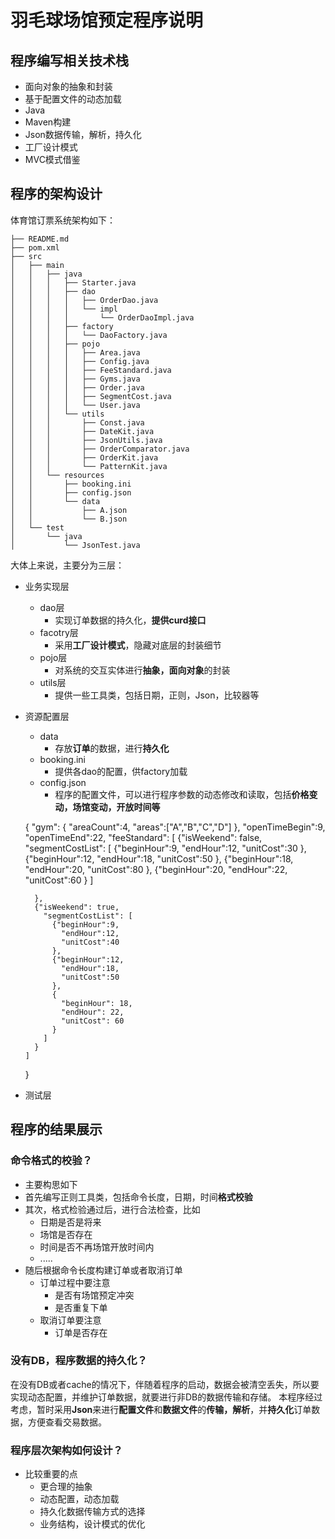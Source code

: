 # 羽毛球场馆预定程序说明

## 程序编写相关技术栈
 - 面向对象的抽象和封装
 - 基于配置文件的动态加载
 - Java
 - Maven构建
 - Json数据传输，解析，持久化
 - 工厂设计模式
 - MVC模式借鉴


## 程序的架构设计
体育馆订票系统架构如下：

    ├── README.md
    ├── pom.xml
    ├── src
    │   ├── main
    │   │   ├── java
    │   │   │   ├── Starter.java
    │   │   │   ├── dao
    │   │   │   │   ├── OrderDao.java
    │   │   │   │   └── impl
    │   │   │   │       └── OrderDaoImpl.java
    │   │   │   ├── factory
    │   │   │   │   └── DaoFactory.java
    │   │   │   ├── pojo
    │   │   │   │   ├── Area.java
    │   │   │   │   ├── Config.java
    │   │   │   │   ├── FeeStandard.java
    │   │   │   │   ├── Gyms.java
    │   │   │   │   ├── Order.java
    │   │   │   │   ├── SegmentCost.java
    │   │   │   │   └── User.java
    │   │   │   └── utils
    │   │   │       ├── Const.java
    │   │   │       ├── DateKit.java
    │   │   │       ├── JsonUtils.java
    │   │   │       ├── OrderComparator.java
    │   │   │       ├── OrderKit.java
    │   │   │       └── PatternKit.java
    │   │   └── resources
    │   │       ├── booking.ini
    │   │       ├── config.json
    │   │       └── data
    │   │           ├── A.json
    │   │           └── B.json
    │   └── test
    │       └── java
    │           └── JsonTest.java
大体上来说，主要分为三层：

- 业务实现层
	- dao层
		- 实现订单数据的持久化，**提供curd接口**
	- facotry层
		- 采用**工厂设计模式**，隐藏对底层的封装细节
	- pojo层
		- 对系统的交互实体进行**抽象，面向对象**的封装
	- utils层
		- 提供一些工具类，包括日期，正则，Json，比较器等
- 资源配置层
	- data
		- 存放**订单**的数据，进行**持久化**
	- booking.ini
		- 提供各dao的配置，供factory加载
	- config.json
		- 程序的配置文件，可以进行程序参数的动态修改和读取，包括**价格变动，场馆变动，开放时间等**



     {
          "gym": {
            "areaCount":4,
            "areas":["A","B","C","D"]
          },
          "openTimeBegin":9,
          "openTimeEnd":22,
          "feeStandard": [
            {"isWeekend": false,
              "segmentCostList": [
                {"beginHour":9,
                  "endHour":12,
                  "unitCost":30
                },
                {"beginHour":12,
                  "endHour":18,
                  "unitCost":50
                },
                {"beginHour":18,
                  "endHour":20,
                  "unitCost":80
                },
                {"beginHour":20,
                  "endHour":22,
                  "unitCost":60
                }
              ]

        },
        {"isWeekend": true,
          "segmentCostList": [
            {"beginHour":9,
              "endHour":12,
              "unitCost":40
            },
            {"beginHour":12,
              "endHour":18,
              "unitCost":50
            },
            {
              "beginHour": 18,
              "endHour": 22,
              "unitCost": 60
            }
          ]
        }
      ]

    }

- 测试层
## 程序的结果展示
### 命令格式的校验？
- 主要构思如下
 - 首先编写正则工具类，包括命令长度，日期，时间**格式校验**
 - 其次，格式检验通过后，进行合法检查，比如
	 - 日期是否是将来
	 - 场馆是否存在
	 - 时间是否不再场馆开放时间内
	 - .....
 -  随后根据命令长度构建订单或者取消订单
	 - 订单过程中要注意
		 - 是否有场馆预定冲突
		 - 是否重复下单
	 - 取消订单要注意
		 - 订单是否存在

### 没有DB，程序数据的持久化？
在没有DB或者cache的情况下，伴随着程序的启动，数据会被清空丢失，所以要实现动态配置，并维护订单数据，就要进行非DB的数据传输和存储。
本程序经过考虑，暂时采用**Json**来进行**配置文件**和**数据文件**的**传输，解析**，并**持久化**订单数据，方便查看交易数据。
### 程序层次架构如何设计？

- 比较重要的点
	- 更合理的抽象
	- 动态配置，动态加载
	- 持久化数据传输方式的选择
	- 业务结构，设计模式的优化
